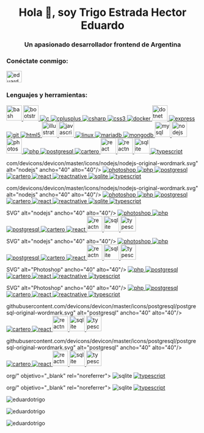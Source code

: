 <h1 align="center">Hola 👋, soy Trigo Estrada Hector Eduardo</h1>
<h3 align="center">Un apasionado desarrollador frontend de Argentina</h3>

<h3 align="left">Conéctate conmigo:</h3>
<p align="left">
<a href="https://linkedin.com/in/eduardotrigo16" target="blank"><img align="center" src="https://raw.githubusercontent.com/rahuldkjain/github-profile-readme-generator/master/src/images/icons/Social/linked-in-alt.svg" alt="eduardotrigo16" height="30" width="40" /></a>
</p>

<h3 align="left">Lenguajes y herramientas:</h3>
<p align="left"> <a href="https://www.gnu.org/software/bash/" target="_blank" rel="noreferrer"> <img src="https://www.vectorlogo.zone/logos/gnu_bash/gnu_bash-icon.svg" alt="bash" width="40" height="40"/> </a> <a href="https://getbootstrap.com" target="_blank" rel="noreferrer"> <img src="https://raw.githubusercontent.com/devicons/devicon/master/icons/bootstrap/bootstrap-plain-wordmark.svg" alt="bootstrap" width="40" height="40"/> </a> <a href="https://www.cprogramming.com/" target="_blank" rel="noreferrer"> <img src="https://raw.githubusercontent.com/devicons/devicon/master/icons/c/c-original.svg" alt="c" ancho="40" alto="40"/> </a> <a href="https://www.w3schools.com/cpp/" objetivo="_blank" rel="noreferrer"> <img src="https://raw.githubusercontent.com/devicons/devicon/master/icons/cplusplus/cplusplus-original.svg" alt="cplusplus" ancho="40" alto="40"/> </a> <a href="https://www.w3schools.com/cs/" objetivo="_blank" rel="noreferrer"> <img src="https://raw.githubusercontent.com/devicons/devicon/master/icons/csharp/csharp-original.svg" alt="csharp" Ancho = "40" Alto = "40" /> </a> <a href="https://www.w3schools.com/css/" target="_blank" rel="noreferrer"> <img src="https://raw.githubusercontent.com/devicons/devicon/master/icons/css3/css3-original-wordmark.svg" alt="css3" ancho = "40" Alto = "40" /> </a> <a href="https://www.docker.com/" target="_blank" rel="noreferrer"> <img src="https://raw.githubusercontent.com/devicons/devicon/master/icons/docker/docker-original-wordmark.svg" alt="docker" ancho = "40" Alto = "40" /> </a> <a href="https://dotnet.microsoft.com/" target="_blank" rel="noreferrer"> <img src="https://raw.githubusercontent.com/devicons/devicon/master/icons/dot-net/dot-net-original-wordmark.svg" alt="dotnet" width="40" height="40"/> </a> <a href="https://expressjs.com" target="_blank" rel="noreferrer"> <img src="https://raw.githubusercontent.com/devicons/devicon/master/icons/express/express-original-wordmark.svg" alt="express" ancho="40" alto="40"/> </a> <a href="https://git-scm.com/" target="_blank" rel="noreferrer"> <img src="https://www.vectorlogo.zone/logos/git-scm/git-scm-icon.svg" alt="git" ancho="40" alto="40"/> </a> <a href="https://www.w3.org/html/" target="_blank" rel="noreferrer"> <img src="https://raw.githubusercontent.com/devicons/devicon/master/icons/html5/html5-original-wordmark.svg" alt="html5" ancho="40" alto="40"/> </a> <a href="https://www.adobe.com/in/products/illustrator.html" target="_blank" rel="noreferrer"> <img src="https://www.vectorlogo.zone/logos/adobe_illustrator/adobe_illustrator-icon.svg" alt="illustrator" width="40" height="40"/> </a> <a href="https://developer.mozilla.org/en-US/docs/Web/JavaScript" target="_blank" rel="noreferrer"> <img src="https://raw.githubusercontent.com/devicons/devicon/master/icons/javascript/javascript-original.svg" alt="javascript" width="40" height="40"/> </a> <a href="https://www.linux.org/" target="_blank" rel="noreferrer"> <img src="https://raw.githubusercontent.com/devicons/devicon/master/icons/linux/linux-original.svg" alt="linux" ancho="40" alto="40"/> </a> <a href="https://mariadb.org/" target="_blank" rel="noreferrer"> <img src="https://www.vectorlogo.zone/logos/mariadb/mariadb-icon.svg" alt="mariadb" ancho="40" alto="40"/> </a> <a href="https://www.mongodb.com/" target="_blank" rel="noreferrer"> <img src="https://raw.githubusercontent.com/devicons/devicon/master/icons/mongodb/mongodb-original-wordmark.svg" alt="mongodb" ancho="40" alto="40"/> </a> <a href="https://www.mysql.com/" target="_blank" rel="noreferrer"> <img src="https://raw.githubusercontent.com/devicons/devicon/master/icons/mysql/mysql-original-wordmark.svg" alt="mysql" width="40" height="40"/> </a> <a href="https://nodejs.org" target="_blank" rel="noreferrer"> <img src="https://raw.githubusercontent.com/devicons/devicon/master/icons/nodejs/nodejs-original-wordmark.svg" alt="nodejs" width="40" height="40"/> </a> <a href="https://www.photoshop.com/es" target="_blank" rel="noreferrer"> <img src="https://raw.githubusercontent.com/devicons/devicon/master/icons/photoshop/photoshop-line.svg" alt="photoshop" width="40" height="40"/> </a> <a href="https://www.php.net" target="_blank" rel="noreferrer"> <img src="https://raw.githubusercontent.com/devicons/devicon/master/icons/php/php-original.svg" alt="php" ancho="40" alto="40"/> </a> <a href="https://www.postgresql.org" destino="_blank" rel="noreferrer"> <img src="https://raw.githubusercontent.com/devicons/devicon/master/icons/postgresql/postgresql-original-wordmark.svg" alt="postgresql" ancho="40" alto="40"/> </a> <a href="https://postman.com" destino="_blank" rel="noreferrer"> <img src="https://www.vectorlogo.zone/logos/getpostman/getpostman-icon.svg" alt="cartero" ancho="40" alto="40"/> </a> <a href="https://reactjs.org/" target="_blank" rel="noreferrer"> <img src="https://raw.githubusercontent.com/devicons/devicon/master/icons/react/react-original-wordmark.svg" alt="react" width="40" height="40"/> </a> <a href="https://reactnative.dev/" target="_blank" rel="noreferrer"> <img src="https://reactnative.dev/img/header_logo.svg" alt="reactnative" width="40" height="40"/> </a> <a href="https://www.sqlite.org/" target="_blank" rel="noreferrer"> <img src="https://www.vectorlogo.zone/logos/sqlite/sqlite-icon.svg" alt="sqlite" width="40" altura="40"/> </a> <a href="https://www.typescriptlang.org/" target="_blank" rel="noreferrer"> <img src="https://raw.githubusercontent.com/devicons/devicon/master/icons/typescript/typescript-original.svg" alt="typescript" ancho="40" altura="40"/> </a> </p>com/devicons/devicon/master/icons/nodejs/nodejs-original-wordmark.svg" alt="nodejs" ancho="40" alto="40"/> </a> <a href="https://www.photoshop.com/es" target="_blank" rel="noreferrer"> <img src="https://raw.githubusercontent.com/devicons/devicon/master/icons/photoshop/photoshop-line.svg" alt="photoshop" ancho="40" alto="40"/> </a> <a href="https://www.php.net" target="_blank" rel="noreferrer"> <img src="https://raw.githubusercontent.com/devicons/devicon/master/icons/php/php-original.svg" alt="php" ancho="40" alto="40"/> </a> <a href="https://www.postgresql.org" destino="_blank" rel="noreferrer"> <img src="https://raw.githubusercontent.com/devicons/devicon/master/icons/postgresql/postgresql-original-wordmark.svg" alt="postgresql" ancho="40" alto="40"/> </a> <a href="https://postman.com" destino="_blank" rel="noreferrer"> <img src="https://www.vectorlogo.zone/logos/getpostman/getpostman-icon.svg" alt="cartero" ancho="40" alto="40"/> </a> <a href="https://reactjs.org/" destino="_blank" rel="noreferrer"> <img src="https://raw.githubusercontent.com/devicons/devicon/master/icons/react/react-original-wordmark.svg" alt="react" ancho="40" alto="40"/> </a> <a href="https://reactnative.dev/" objetivo="_blank" rel="noreferrer"> <img src="https://reactnative.dev/img/header_logo.svg" alt="reactnative" objetivo="_blank" rel="noreferrer"> <img src="https://www.vectorlogo.zone/logos/sqlite/sqlite-icon.svg" alt="sqlite" ancho="40" alto="40"/> </a> <a href="https://www.typescriptlang.org/" objetivo="_blank" rel="noreferrer"> <img src="https://raw.githubusercontent.com/devicons/devicon/master/icons/typescript/typescript-original.svg" alt="typescript" ancho="40" alto="40"/> </a> </p>com/devicons/devicon/master/icons/nodejs/nodejs-original-wordmark.svg" alt="nodejs" ancho="40" alto="40"/> </a> <a href="https://www.photoshop.com/es" target="_blank" rel="noreferrer"> <img src="https://raw.githubusercontent.com/devicons/devicon/master/icons/photoshop/photoshop-line.svg" alt="photoshop" ancho="40" alto="40"/> </a> <a href="https://www.php.net" target="_blank" rel="noreferrer"> <img src="https://raw.githubusercontent.com/devicons/devicon/master/icons/php/php-original.svg" alt="php" ancho="40" alto="40"/> </a> <a href="https://www.postgresql.org" destino="_blank" rel="noreferrer"> <img src="https://raw.githubusercontent.com/devicons/devicon/master/icons/postgresql/postgresql-original-wordmark.svg" alt="postgresql" ancho="40" alto="40"/> </a> <a href="https://postman.com" destino="_blank" rel="noreferrer"> <img src="https://www.vectorlogo.zone/logos/getpostman/getpostman-icon.svg" alt="cartero" ancho="40" alto="40"/> </a> <a href="https://reactjs.org/" destino="_blank" rel="noreferrer"> <img src="https://raw.githubusercontent.com/devicons/devicon/master/icons/react/react-original-wordmark.svg" alt="react" ancho="40" alto="40"/> </a> <a href="https://reactnative.dev/" objetivo="_blank" rel="noreferrer"> <img src="https://reactnative.dev/img/header_logo.svg" alt="reactnative" objetivo="_blank" rel="noreferrer"> <img src="https://www.vectorlogo.zone/logos/sqlite/sqlite-icon.svg" alt="sqlite" ancho="40" alto="40"/> </a> <a href="https://www.typescriptlang.org/" objetivo="_blank" rel="noreferrer"> <img src="https://raw.githubusercontent.com/devicons/devicon/master/icons/typescript/typescript-original.svg" alt="typescript" ancho="40" alto="40"/> </a> </p>SVG" alt="nodejs" ancho="40" alto="40"/> </a> <a href="https://www.photoshop.com/es" objetivo="_blank" rel="noreferrer"> <img src="https://raw.githubusercontent.com/devicons/devicon/master/icons/photoshop/photoshop-line.svg" alt="photoshop" ancho="40" alto="40"/> </a> <a href="https://www.php.net" objetivo="_blank" rel="noreferrer"> <img src="https://raw.githubusercontent.com/devicons/devicon/master/icons/php/php-original.svg" alt="php" ancho="40" alto="40"/> </a> <a href="https://www.postgresql.org" objetivo="_blank" rel="noreferrer"> <img src="https://raw.githubusercontent.com/devicons/devicon/master/icons/postgresql/postgresql-original-wordmark.svg" alt="postgresql" ancho="40" alto="40"/> </a> <a href="https://postman.com" destino="_blank" rel="noreferrer"> <img src="https://www.vectorlogo.zone/logos/getpostman/getpostman-icon.svg" alt="cartero" ancho="40" alto="40"/> </a> <a href="https://reactjs.org/" destino="_blank" rel="noreferrer"> <img src="https://raw.githubusercontent.com/devicons/devicon/master/icons/react/react-original-wordmark.svg" alt="react" ancho="40" alto="40"/> </a> <a href="https://reactnative.dev/" target="_blank" rel="noreferrer"> <img src="https://reactnative.dev/img/header_logo.svg" alt="reactnative" width="40" height="40"/> </a> <a href="https://www.sqlite.org/" target="_blank" rel="noreferrer"> <img src="https://www.vectorlogo.zone/logos/sqlite/sqlite-icon.svg" alt="sqlite" width="40" height="40"/> </a> <a href="https://www.typescriptlang.org/" target="_blank" rel="noreferrer"> <img src="https://raw.githubusercontent.com/devicons/devicon/master/icons/typescript/typescript-original.svg" alt="typescript" width="40" altura="40"/> </a> </p>SVG" alt="nodejs" ancho="40" alto="40"/> </a> <a href="https://www.photoshop.com/es" objetivo="_blank" rel="noreferrer"> <img src="https://raw.githubusercontent.com/devicons/devicon/master/icons/photoshop/photoshop-line.svg" alt="photoshop" ancho="40" alto="40"/> </a> <a href="https://www.php.net" objetivo="_blank" rel="noreferrer"> <img src="https://raw.githubusercontent.com/devicons/devicon/master/icons/php/php-original.svg" alt="php" ancho="40" alto="40"/> </a> <a href="https://www.postgresql.org" objetivo="_blank" rel="noreferrer"> <img src="https://raw.githubusercontent.com/devicons/devicon/master/icons/postgresql/postgresql-original-wordmark.svg" alt="postgresql" ancho="40" alto="40"/> </a> <a href="https://postman.com" destino="_blank" rel="noreferrer"> <img src="https://www.vectorlogo.zone/logos/getpostman/getpostman-icon.svg" alt="cartero" ancho="40" alto="40"/> </a> <a href="https://reactjs.org/" destino="_blank" rel="noreferrer"> <img src="https://raw.githubusercontent.com/devicons/devicon/master/icons/react/react-original-wordmark.svg" alt="react" ancho="40" alto="40"/> </a> <a href="https://reactnative.dev/" target="_blank" rel="noreferrer"> <img src="https://reactnative.dev/img/header_logo.svg" alt="reactnative" width="40" height="40"/> </a> <a href="https://www.sqlite.org/" target="_blank" rel="noreferrer"> <img src="https://www.vectorlogo.zone/logos/sqlite/sqlite-icon.svg" alt="sqlite" width="40" height="40"/> </a> <a href="https://www.typescriptlang.org/" target="_blank" rel="noreferrer"> <img src="https://raw.githubusercontent.com/devicons/devicon/master/icons/typescript/typescript-original.svg" alt="typescript" width="40" altura="40"/> </a> </p>SVG" alt="Photoshop" ancho="40" alto="40"/> </a> <a href="https://www.php.net" objetivo="_blank" rel="noreferrer"> <img src="https://raw.githubusercontent.com/devicons/devicon/master/icons/php/php-original.svg" alt="php" ancho="40" alto="40"/> </a> <a href="https://www.postgresql.org" objetivo="_blank" rel="noreferrer"> <img src="https://raw.githubusercontent.com/devicons/devicon/master/icons/postgresql/postgresql-original-wordmark.svg" alt="postgresql" ancho="40" alto="40"/> </a> <a href="https://postman.com" objetivo="_blank" rel="noreferrer"> <img src="https://www.vectorlogo.zone/logos/getpostman/getpostman-icon.svg" alt="cartero" ancho="40" alto="40"/> </a> <a href="https://reactjs.org/" target="_blank" rel="noreferrer"> <img src="https://raw.githubusercontent.com/devicons/devicon/master/icons/react/react-original-wordmark.svg" alt="react" ancho="40" alto="40"/> </a> <a href="https://reactnative.dev/" target="_blank" rel="noreferrer"> <img src="https://reactnative.dev/img/header_logo.svg" alt="reactnative" ancho="40" alto="40"/> </a> <a href="https://www.sqlite.org/" <img src="https://www.vectorlogo.zone/logos/sqlite/sqlite-icon.svg" alt="sqlite" ancho="40" alto="40"/> </a> <a href="https://www.typescriptlang.org/" target="_blank" rel="noreferrer"> <img src="https://raw.githubusercontent.com/devicons/devicon/master/icons/typescript/typescript-original.svg" alt="typescript" ancho="40" alto="40"/> </a> </p>SVG" alt="Photoshop" ancho="40" alto="40"/> </a> <a href="https://www.php.net" objetivo="_blank" rel="noreferrer"> <img src="https://raw.githubusercontent.com/devicons/devicon/master/icons/php/php-original.svg" alt="php" ancho="40" alto="40"/> </a> <a href="https://www.postgresql.org" objetivo="_blank" rel="noreferrer"> <img src="https://raw.githubusercontent.com/devicons/devicon/master/icons/postgresql/postgresql-original-wordmark.svg" alt="postgresql" ancho="40" alto="40"/> </a> <a href="https://postman.com" objetivo="_blank" rel="noreferrer"> <img src="https://www.vectorlogo.zone/logos/getpostman/getpostman-icon.svg" alt="cartero" ancho="40" alto="40"/> </a> <a href="https://reactjs.org/" target="_blank" rel="noreferrer"> <img src="https://raw.githubusercontent.com/devicons/devicon/master/icons/react/react-original-wordmark.svg" alt="react" ancho="40" alto="40"/> </a> <a href="https://reactnative.dev/" target="_blank" rel="noreferrer"> <img src="https://reactnative.dev/img/header_logo.svg" alt="reactnative" ancho="40" alto="40"/> </a> <a href="https://www.sqlite.org/" <img src="https://www.vectorlogo.zone/logos/sqlite/sqlite-icon.svg" alt="sqlite" ancho="40" alto="40"/> </a> <a href="https://www.typescriptlang.org/" target="_blank" rel="noreferrer"> <img src="https://raw.githubusercontent.com/devicons/devicon/master/icons/typescript/typescript-original.svg" alt="typescript" ancho="40" alto="40"/> </a> </p>githubusercontent.com/devicons/devicon/master/icons/postgresql/postgresql-original-wordmark.svg" alt="postgresql" ancho="40" alto="40"/> </a> <a href="https://postman.com" target="_blank" rel="noreferrer"> <img src="https://www.vectorlogo.zone/logos/getpostman/getpostman-icon.svg" alt="cartero" ancho="40" alto="40"/> </a> <a href="https://reactjs.org/" target="_blank" rel="noreferrer"> <img src="https://raw.githubusercontent.com/devicons/devicon/master/icons/react/react-original-wordmark.svg" alt="react" ancho="40" alto="40"/> </a> <a href="https://reactnative.dev/" target="_blank" rel="noreferrer"> <img src="https://reactnative.dev/img/header_logo.svg" alt="reactnative" width="40" height="40"/> </a> <a href="https://www.sqlite.org/" target="_blank" rel="noreferrer"> <img src="https://www.vectorlogo.zone/logos/sqlite/sqlite-icon.svg" alt="sqlite" width="40" height="40"/> </a> <a href="https://www.typescriptlang.org/" target="_blank" rel="noreferrer"> <img src="https://raw.githubusercontent.com/devicons/devicon/master/icons/typescript/typescript-original.svg" alt="typescript" width="40" altura="40"/> </a> </p>githubusercontent.com/devicons/devicon/master/icons/postgresql/postgresql-original-wordmark.svg" alt="postgresql" ancho="40" alto="40"/> </a> <a href="https://postman.com" target="_blank" rel="noreferrer"> <img src="https://www.vectorlogo.zone/logos/getpostman/getpostman-icon.svg" alt="cartero" ancho="40" alto="40"/> </a> <a href="https://reactjs.org/" target="_blank" rel="noreferrer"> <img src="https://raw.githubusercontent.com/devicons/devicon/master/icons/react/react-original-wordmark.svg" alt="react" ancho="40" alto="40"/> </a> <a href="https://reactnative.dev/" target="_blank" rel="noreferrer"> <img src="https://reactnative.dev/img/header_logo.svg" alt="reactnative" width="40" height="40"/> </a> <a href="https://www.sqlite.org/" target="_blank" rel="noreferrer"> <img src="https://www.vectorlogo.zone/logos/sqlite/sqlite-icon.svg" alt="sqlite" width="40" height="40"/> </a> <a href="https://www.typescriptlang.org/" target="_blank" rel="noreferrer"> <img src="https://raw.githubusercontent.com/devicons/devicon/master/icons/typescript/typescript-original.svg" alt="typescript" width="40" altura="40"/> </a> </p>org/" objetivo="_blank" rel="noreferrer"> <img src="https://www.vectorlogo.zone/logos/sqlite/sqlite-icon.svg" alt="sqlite" ancho="40" alto="40"/> </a> <a href="https://www.typescriptlang.org/" objetivo="_blank" rel="noreferrer"> <img src="https://raw.githubusercontent.com/devicons/devicon/master/icons/typescript/typescript-original.svg" alt="typescript" ancho="40" alto="40"/> </a> </p>org/" objetivo="_blank" rel="noreferrer"> <img src="https://www.vectorlogo.zone/logos/sqlite/sqlite-icon.svg" alt="sqlite" ancho="40" alto="40"/> </a> <a href="https://www.typescriptlang.org/" objetivo="_blank" rel="noreferrer"> <img src="https://raw.githubusercontent.com/devicons/devicon/master/icons/typescript/typescript-original.svg" alt="typescript" ancho="40" alto="40"/> </a> </p>

<p><img align="izquierda" src="https://github-readme-stats.vercel.app/api/top-langs?username=eduardotrigo&show_icons=true&locale=es&layout=compact" alt="eduardotrigo" /></p>

<p> <img align="centro" src="https://github-readme-stats.vercel.app/api?username=eduardotrigo&show_icons=true&locale=es" alt="eduardotrigo" /></p>

<p><img align="centro" src="https://github-readme-streak-stats.herokuapp.com/?user=eduardotrigo&" alt="eduardotrigo" /></p>
